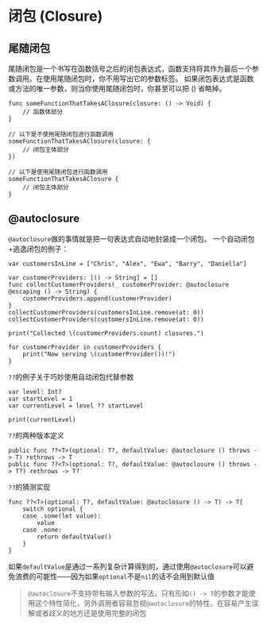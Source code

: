 # 闭包 (Closure)
## 尾随闭包
尾随闭包是一个书写在函数括号之后的闭包表达式，函数支持将其作为最后一个参数调用。在使用尾随闭包时，你不用写出它的参数标签。
如果闭包表达式是函数或方法的唯一参数，则当你使用尾随闭包时，你甚至可以把 () 省略掉。

```
func someFunctionThatTakesAClosure(closure: () -> Void) {
    // 函数体部分
}
 
// 以下是不使用尾随闭包进行函数调用
someFunctionThatTakesAClosure(closure: {
    // 闭包主体部分
})
 
// 以下是使用尾随闭包进行函数调用
someFunctionThatTakesAClosure {
    // 闭包主体部分
}
```

## @autoclosure
`@autoclosure`做的事情就是把一句表达式自动地封装成一个闭包。
一个自动闭包+逃逸闭包的例子：

```
var customersInLine = ["Chris", "Alex", "Ewa", "Barry", "Daniella"]

var customerProviders: [() -> String] = []
func collectCustomerProviders(_ customerProvider: @autoclosure @escaping () -> String) {
    customerProviders.append(customerProvider)
}
collectCustomerProviders(customersInLine.remove(at: 0))
collectCustomerProviders(customersInLine.remove(at: 0))

print("Collected \(customerProviders.count) closures.")

for customerProvider in customerProviders {
    print("Now serving \(customerProvider())!")
}
```
`??`的例子关于巧妙使用自动闭包代替参数

```
var level: Int?
var startLevel = 1
var currentLevel = level ?? startLevel

print(currentLevel)
```

`??`的两种版本定义

```
public func ??<T>(optional: T?, defaultValue: @autoclosure () throws -> T) rethrows -> T
public func ??<T>(optional: T?, defaultValue: @autoclosure () throws -> T?) rethrows -> T?
```

`??`的猜测实现

```
func ??<T>(optional: T?, defaultValue: @autoclosure () -> T) -> T{
    switch optional {
    case .some(let value):
        value
    case .none:
        return defaultValue()
    }
}
```
如果`defaultValue`是通过一系列复杂计算得到的，通过使用`@autoclosure`可以避免浪费的可能性——因为如果`optional`不是`nil`的话不会用到默认值
> `@autoclosure`不支持带有输入参数的写法，只有形如`() -> T`的参数才能使用这个特性简化，另外调用者容易忽视`@autoclosure`的特性，在容易产生误解或者歧义的地方还是使用完整的闭包

